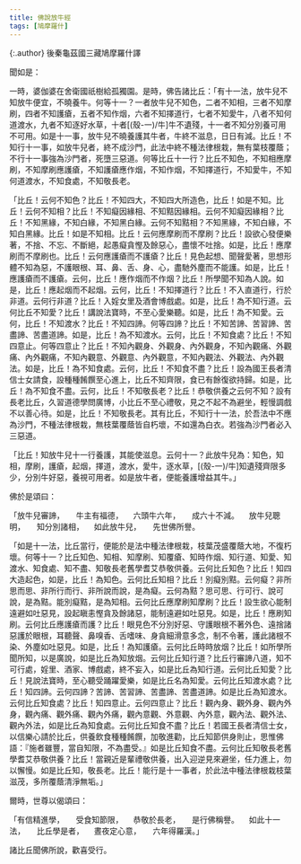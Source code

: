 ```yaml
---
title: 佛說放牛經
tags: [鳩摩羅什]
---
```


{:.author}
後秦龜茲國三藏鳩摩羅什譯

聞如是：

一時，婆伽婆在舍衛國祇樹給孤獨園。是時，佛告諸比丘：「有十一法，放牛兒不知放牛便宜，不曉養牛。何等十一？一者放牛兒不知色，二者不知相，三者不知摩刷，四者不知護瘡，五者不知作烟，六者不知擇道行，七者不知愛牛，八者不知何道渡水，九者不知逐好水草，十者[(殼-一)/牛]牛不遺殘，十一者不知分別養可用不可用。如是十一事，放牛兒不曉養護其牛者，牛終不滋息，日日有減。比丘！不知行十一事，如放牛兒者，終不成沙門，此法中終不種法律根栽，無有葉枝覆蔭；不行十一事強為沙門者，死墮三惡道。何等比丘十一行？比丘不知色，不知相應摩刷，不知摩刷應護瘡，不知護瘡應作烟，不知作烟，不知擇道行，不知愛牛，不知何道渡水，不知食處，不知敬長老。

「比丘！云何不知色？比丘！不知四大，不知四大所造色，比丘！如是不知。比丘！云何不知相？比丘！不知癡因緣相、不知黠因緣相。云何不知癡因緣相？比丘！不知黑緣，不知白緣，不知黑白緣。云何不知黠相？不知黑緣，不知白緣，不知白黑緣。比丘！如是不知相。比丘！云何應摩刷而不摩刷？比丘！設欲心發便樂著，不捨、不忘、不斷絕，起愚癡貪慳及餘惡心，盡懷不吐捨。如是，比丘！應摩刷而不摩刷也。比丘！云何應護瘡而不護瘡？比丘！見色起想、聞聲愛著，思想形體不知為惡，不護眼根、耳、鼻、舌、身、心，盡馳外塵而不能護。如是，比丘！應護瘡而不護瘡。云何，比丘！應作烟而不作烟？比丘！所學聞不知為人說。如是，比丘！應起烟而不起烟。云何，比丘！不知擇道行？比丘！不入直道行，行於非道。云何行非道？比丘！入婬女里及酒會博戲處。如是，比丘！為不知行道。云何比丘不知愛？比丘！講說法寶時，不至心愛樂聽。如是，比丘！為不知愛。云何，比丘！不知渡水？比丘！不知四諦。何等四諦？比丘！不知苦諦、苦習諦、苦盡諦、苦盡道諦。如是，比丘！為不知渡水。云何，比丘！不知食處？比丘！不知四意止。何等四意止？比丘！不知內觀身、外觀身、內外觀身，不知內觀痛、外觀痛、內外觀痛，不知內觀意、外觀意、內外觀意，不知內觀法、外觀法、內外觀法。如是，比丘！為不知食處。云何，比丘！不知食不盡？比丘！設為國王長者清信士女請食，設種種餚饌至心進上，比丘不知齊限，食已有餘復欲持歸。如是，比丘！為不知食不盡。云何，比丘！不知敬長老？比丘！恭敬供養之云何不知？設有長老比丘，久習道德學問廣博，小比丘不至心禮敬，見之不起不為避坐，輕慢調戲不以善心待。如是，比丘！不知敬長老。其有比丘，不知行十一法，於吾法中不應為沙門，不種法律根栽，無枝葉覆蔭皆自朽壞，不如還為白衣。若強為沙門者必入三惡道。

「比丘！知放牛兒十一行養護，其能使滋息。云何十一？此放牛兒為：知色，知相，摩刷，護瘡，起烟，擇道，渡水，愛牛，逐水草，[(殼-一)/牛]知遺殘齊限多少，分別牛好惡，養視可用者。如是放牛者，便能養護增益其牛。」

佛於是頌曰：

「放牛兒審諦，　　牛主有福德，
　六頭牛六年，　　成六十不減。
　放牛兒聰明，　　知分別諸相，
　如此放牛兒，　　先世佛所譽。

「如是十一法，比丘當行，便能於是法中種法律根栽，枝葉茂盛覆蔭大地，不復朽壞。何等十一？比丘知色、知相、知摩刷、知覆瘡、知時作烟、知行道、知愛、知渡水、知食處、知不盡、知敬長老舊學耆艾恭敬供養。云何比丘知色？比丘！知四大造起色，如是，比丘！為知色。云何比丘知相？比丘！別癡別黠。云何癡？非所思而思、非所行而行、非所說而說，是為癡。云何為黠？思可思、行可行、說可說，是為黠。能別癡黠，是為知相。云何比丘應摩刷知摩刷？比丘！設生欲心能制遠避如吐惡見，設起瞋恚慳貪及餘諸惡，能制遠避如吐惡見。如是，比丘！應刷知刷。云何比丘應護瘡而護？比丘！眼見色不分別好惡、守護眼根不著外色、遠捨諸惡護於眼根，耳聽聲、鼻嗅香、舌嗜味、身貪細滑意多念，制不令著，護此諸根不染、外塵如吐惡見。如是，比丘！為知護瘡。云何比丘時時放烟？比丘！如所學所聞所知，以是廣說，如是比丘為知放烟。云何比丘知行道？比丘行審諦八道，知不可行處，婬里、酒家、博戲處，終不妄入，如是比丘為知行道。云何比丘知愛？比丘！見說法寶時，至心聽受踊躍愛樂，如是比丘名為知愛。云何比丘知渡水處？比丘！知四諦。云何四諦？苦諦、苦習諦、苦盡諦、苦盡道諦。如是比丘為知渡水。云何比丘知食處？比丘！知四意止。云何四意止？比丘！觀內身、觀外身、觀內外身，觀內痛、觀外痛、觀內外痛，觀內意觀、外意觀、內外意，觀內法、觀外法、觀內外法，如是比丘為知食處。云何比丘知食不盡？比丘！若國王長者清信士女，以信樂心請於比丘，供養飲食種種餚饌，加敬進勸，比丘知節供身則止，思惟佛語：『施者雖豐，當自知限，不為盡受。』如是比丘知食不盡。云何比丘知敬長老舊學耆艾恭敬供養？比丘！當親近是輩禮敬供養，出入迎逆見來避坐，任力進上，勿以懈慢。如是比丘知，敬長老。比丘！能行是十一事者，於此法中種法律根栽枝葉滋茂，多所覆蔭清淨無垢。」

爾時，世尊以偈頌曰：

「有信精進學，　　受食知節限，
　恭敬於長老，　　是行佛稱譽。
　如此十一法，　　比丘學是者，
　晝夜定心意，　　六年得羅漢。」

諸比丘聞佛所說，歡喜受行。
